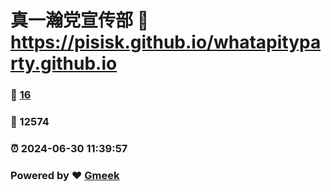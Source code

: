 # 真一瀚党宣传部 :link: https://pisisk.github.io/whatapityparty.github.io 
### :page_facing_up: [16](https://pisisk.github.io/whatapityparty.github.io/tag.html) 
### :hibiscus: 12574 
### :alarm_clock: 2024-06-30 11:39:57 
### Powered by :heart: [Gmeek](https://github.com/Meekdai/Gmeek)
